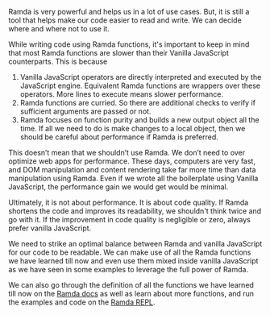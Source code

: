 Ramda is very powerful and helps us in a lot of use cases. But, it is still a tool that helps make our code easier to read and write. We can decide where and where not to use it.

While writing code using Ramda functions, it's important to keep in mind that most Ramda functions are slower than their Vanilla JavaScript counterparts. This is because
1. Vanilla JavaScript operators are directly interpreted and executed by the JavaScript engine. Equivalent Ramda functions are wrappers over these operators. More lines to execute means slower performance.
2. Ramda functions are curried. So there are additional checks to verify if sufficient arguments are passed or not.
3. Ramda focuses on function purity and builds a new output object all the time. If all we need to do is make changes to a local object, then we should be careful about performance if Ramda is preferred.


This doesn’t mean that we shouldn’t use Ramda. We don’t need to over optimize web apps for performance. These days, computers are very fast, and DOM manipulation and content rendering take far more time than data manipulation using Ramda. Even if we wrote all the boilerplate using Vanilla JavaScript, the performance gain we would get would be minimal.


Ultimately, it is not about performance. It is about code quality. If Ramda shortens the code and improves its readability, we shouldn't think twice and go with it. If the improvement in code quality is negligible or zero, always prefer vanilla JavaScript.

We need to strike an optimal balance between Ramda and vanilla JavaScript for our code to be readable. We can make use of all the Ramda functions we have learned till now and even use them mixed inside vanilla JavaScript as we have seen in some examples to leverage the full power of Ramda.

We can also go through the definition of all the functions we have learned till now on the [Ramda docs](https://ramdajs.com/docs/) as well as learn about more functions, and run the examples and code on the [Ramda REPL](https://ramdajs.com/repl/).
